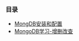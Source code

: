 <h3>目录</h3>
<ul>
 <li><a href="https://github.com/ShaunChou/Sc-Study-view/blob/master/directory/Mongdb/mongdb_load.md">MongDB安装和配置</a></li>
 <li><a href="https://github.com/ShaunChou/Sc-Study-view/blob/master/directory/Mongdb/mongodb_dml.md">MongoDB学习-增删改查</a></li>
</ul>
